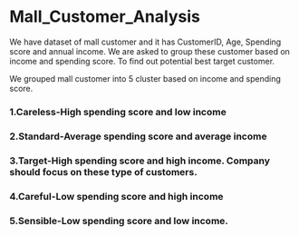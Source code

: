 # Mall_Customer_Analysis
We have dataset of mall customer and it has CustomerID, Age, Spending score and annual income. We are asked to group these customer based on income and spending score. To find out potential best target customer.

We grouped mall customer into 5 cluster based on income and spending score.

### 1.Careless-High spending score and low income
### 2.Standard-Average spending score and average income
### 3.Target-High spending score and high income. Company should focus on these type of customers.
### 4.Careful-Low spending score and high income
### 5.Sensible-Low spending score and low income.
